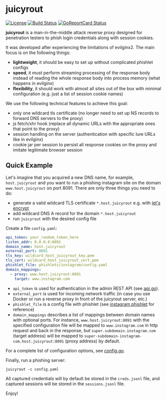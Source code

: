# juicyrout

[![License](https://img.shields.io/badge/license-MIT-blue.svg)](https://github.com/v-byte-cpu/juicyrout/blob/main/LICENSE)
[![Build Status](https://img.shields.io/github/actions/workflow/status/v-byte-cpu/juicyrout/build.yml)](https://github.com/v-byte-cpu/juicyrout/actions/workflows/build.yml)
[![GoReportCard Status](https://goreportcard.com/badge/github.com/v-byte-cpu/juicyrout)](https://goreportcard.com/report/github.com/v-byte-cpu/juicyrout)

**juicyrout** is a man-in-the-middle attack reverse proxy designed for penetration testers to phish login credentials along with session cookies.

It was developed after experiencing the limitations of evilginx2. The main focus is on the following things:

* **lightweight**, it should be easy to set up without complicated phishlet configs
* **speed**, it must perform streaming processing of the response body instead of reading the whole response body into process memory (what happens in evilginx)
* **flexibility**, it should work with almost all sites out of the box with minimal configuration (e.g. just a list of session cookie names)

We use the following technical features to achieve this goal:
* only one wildcard tls certificate (no longer need to set up NS records to forward DNS servers to the proxy)
* js fetch/xhr hook (replace all dynamic URLs with the appropriate ones that point to the proxy)
* session handling on the server (authentication with specific lure URLs like in evilginx)
* cookie jar per session to persist all response cookies on the proxy and imitate legitimate browser session

## Quick Example

Let's imagine that you acquired a new DNS name, for example, `host.juicyrout` and you want to run a phishing instagram site 
on the domain `www.host.juicyrout` on port 8091. There are only three things you need to do:
  * generate a valid wildcard TLS certificate `*.host.juicyrout` e.g. with [let's encrypt](https://letsencrypt.org/docs/faq/#does-let-s-encrypt-issue-wildcard-certificates) 
  * add wildcard DNS A record for the domain `*.host.juicyrout`
  * run `juicyrout` with the desired config file

Create a file `config.yaml`:

```yaml
api_token: your_random_token_here
listen_addr: 0.0.0.0:8091
domain_name: host.juicyrout
external_port: 8091
tls_key: wildcard_host_juicyrout_key.pem
tls_cert: wildcard_host_juicyrout_cert.pem
phishlet_file: phishlets/instagram/config.yaml
domain_mappings:
  - proxy: www.host.juicyrout:8091
    target: www.instagram.com
```

* `api_token` is used for authentication in the admin REST API (see [api.go](https://github.com/v-byte-cpu/juicyrout/blob/main/api.go)). 
* `external_port` is used for incoming network traffic (in case you use Docker or run a reverse proxy in front of the juicyrout server, etc.)
* `phishlet_file` is a config file with phishlet (see [instagram phishlet](https://github.com/v-byte-cpu/juicyrout/blob/main/phishlets/instagram/config.yaml) for reference)
* `domain_mappings` describes a list of mappings between domain names with optional ports. For instance, 
`www.host.juicyrout:8091` with the specified configuration file will be mapped to `www.instagram.com` in http request 
and back in the response,
but `super.subdomain.instagram.com` (target address) will be mapped to `super-subdomain-instagram-com.host.juicyrout:8091` (proxy address)
by default.

For a complete list of configuration options, see [config.go](https://github.com/v-byte-cpu/juicyrout/blob/main/config.go).

Finally, run a phishing server:

```
juicyrout -c config.yaml
```

All captured credentials will by default be stored in the `creds.jsonl` file, and captured sessions will be stored in the 
`sessions.jsonl` file.

Enjoy!
